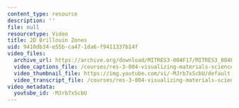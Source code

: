 ```yaml
---
content_type: resource
description: ''
file: null
resourcetype: Video
title: 2D Brillouin Zones
uid: 9410db34-e55b-ca47-1da6-f9411337b14f
video_files:
  archive_url: https://archive.org/download/MITRES3-004F17/MITRES3_004F17_2017EPFL_ruza_300k.mp4
  video_captions_file: /courses/res-3-004-visualizing-materials-science-fall-2017/0227d6ab609b5086852702e0edce2373_-MJrb7xScbU.vtt
  video_thumbnail_file: https://img.youtube.com/vi/-MJrb7xScbU/default.jpg
  video_transcript_file: /courses/res-3-004-visualizing-materials-science-fall-2017/736aa055746f541e31c4ce8d3e882a01_-MJrb7xScbU.pdf
video_metadata:
  youtube_id: -MJrb7xScbU
---
```

